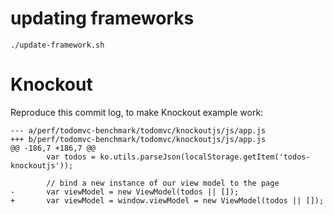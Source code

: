 # updating frameworks

```shell
./update-framework.sh
```

# Knockout

Reproduce this commit log, to make Knockout example work:

```
--- a/perf/todomvc-benchmark/todomvc/knockoutjs/js/app.js
+++ b/perf/todomvc-benchmark/todomvc/knockoutjs/js/app.js
@@ -186,7 +186,7 @@
        var todos = ko.utils.parseJson(localStorage.getItem('todos-knockoutjs'));
 
        // bind a new instance of our view model to the page
-       var viewModel = new ViewModel(todos || []);
+       var viewModel = window.viewModel = new ViewModel(todos || []);
```
